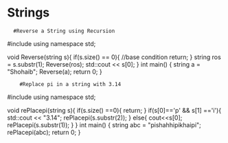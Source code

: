 # Strings

      #Reverse a String using Recursion
#include <iostream>
using namespace std;
	
void Reverse(string s){
    if(s.size() == 0){ //base condition
        return;
    }
    string ros = s.substr(1);
    Reverse(ros);
    std::cout << s[0];
}
int main() {
    string a = "Shohaib";
    Reverse(a);
    return 0;
}

		#Replace pi in a string with 3.14
	
#include <iostream>
using namespace std;

void rePlacepi(string s){
    if(s.size() ==0){
        return;
    }
    if(s[0]=='p' && s[1] =='i'){
        std::cout << "3.14";
        rePlacepi(s.substr(2));
    }
    else{
        cout<<s[0];
        rePlacepi(s.substr(1));
    }
}
int main() {
    string abc = "pishahhipikhaipi";
    rePlacepi(abc);
	return 0;
}
